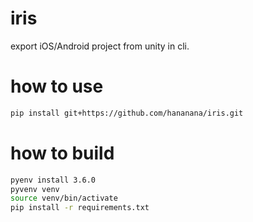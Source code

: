 # iris

export iOS/Android project from unity in cli.

# how to use

```sh
pip install git+https://github.com/hananana/iris.git
```

# how to build

```sh
pyenv install 3.6.0
pyvenv venv  
source venv/bin/activate  
pip install -r requirements.txt  
```
